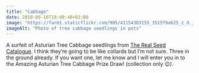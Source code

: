 ```yaml
---
title: "Cabbage"
date: 2018-05-16T18:49:40+01:00
image: "https://farm1.staticflickr.com/905/41154383155_3515f9a625_z_d.jpg"
imageAlt: "Photo of tree cabbage seedlings in pots"
---
```


A surfeit of Asturian Tree Cabbage seedlings from [The Real Seed Catalogue](http://www.realseeds.co.uk/cabbage.html). I think they’re going to be like collards but I’m not sure. Three in the ground already. If you want one, let me know and I will enter you in to the Amazing Asturian Tree Cabbage Prize Draw! (collection only 😉).
